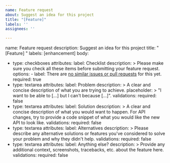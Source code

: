 ```yaml
---
name: Feature request
about: Suggest an idea for this project
title: "[Feature]"
labels: ''
assignees: ''

---
```


name: Feature request
description: Suggest an idea for this project
title: "[Feature] "
labels: [enhancement]
body:
  - type: checkboxes
    attributes:
      label: Checklist
      description: >
        Please make sure you check all these items before submitting your feature request.
      options:
        - label: There are [no similar issues or pull requests](https://github.com/nasa/ncompare/issues) for this yet.
          required: true
  - type: textarea
    attributes:
      label: Problem
      description: >
        A clear and concise description of what you are trying to achieve.
      placeholder: >
        "I want to be able to [...] but I can't because [...]".
    validations:
      required: false
  - type: textarea
    attributes:
      label: Solution
      description: >
        A clear and concise description of what you would want to happen.
        For API changes, try to provide a code snippet of what you would like the new API to look like.
    validations:
      required: false
  - type: textarea
    attributes:
      label: Alternatives
      description: >
        Please describe any alternative solutions or features you've considered to solve
        your problem and why they didn't help.
    validations:
      required: false
  - type: textarea
    attributes:
      label: Anything else?
      description: >
        Provide any additional context, screenshots, tracebacks, etc. about the feature here.
    validations:
      required: false
